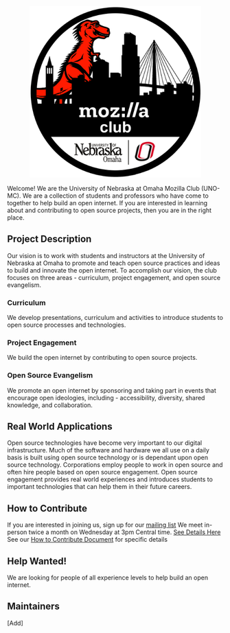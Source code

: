<p align="center">
  <a href="">
    <img
      alt="UNO Mozilla Club"
      src="/images/UNO_Mozilla_Club_logo/Mozillav4.png"
      width="400"
    />
  </a>
</p>

Welcome! We are the University of Nebraska at Omaha Mozilla Club (UNO-MC). We are a collection of students and professors who have come to together to help build an open internet. If you are interested in learning about and contributing to open source projects, then you are in the right place. 
## Project Description
Our vision is to work with students and instructors at the University of Nebraska at Omaha to promote and teach open source practices and ideas to build and innovate the open internet. To accomplish our vision, the club focuses on three areas - curriculum, project engagement, and open source evangelism.
### Curriculum
We develop presentations, curriculum and activities to introduce students to open source processes and technologies.
### Project Engagement
We build the open internet by contributing to open source projects.
### Open Source Evangelism
We promote an open internet by sponsoring and taking part in events that encourage open ideologies, including - accessibility, diversity, shared knowledge, and collaboration.
## Real World Applications
Open source technologies have become very important to our digital infrastructure. Much of the software and hardware we all use on a daily basis is built using open source technology or is dependant upon open source technology. Corporations employ people to work in open source and often hire people based on open source engagement. Open source engagement provides real world experiences and introduces students to important technologies that can help them in their future careers.
## How to Contribute
If you are interested in joining us, sign up for our [mailing list]()
We meet in-person twice a month on Wednesday at 3pm Central time. [See Details Here]()
See our [How to Contribute Document](CONTRIBUTING.md) for specific details
## Help Wanted!
We are looking for people of all experience levels to help build an open internet.

## Maintainers
[Add]
